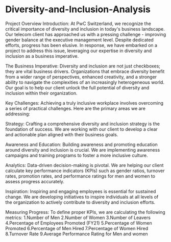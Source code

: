 # Diversity-and-Inclusion-Analysis

Project Overview
Introduction:
At PwC Switzerland, we recognize the critical importance of diversity and inclusion in today's business landscape. Our telecom client has approached us with a pressing challenge - improving gender balance at the executive management level. Despite dedicated efforts, progress has been elusive. In response, we have embarked on a project to address this issue, leveraging our expertise in diversity and inclusion as a business imperative.

The Business Imperative:
Diversity and inclusion are not just checkboxes; they are vital business drivers. Organizations that embrace diversity benefit from a wider range of perspectives, enhanced creativity, and a stronger ability to navigate the complexities of an increasingly heterogeneous world. Our goal is to help our client unlock the full potential of diversity and inclusion within their organization.

Key Challenges:
Achieving a truly inclusive workplace involves overcoming a series of practical challenges. Here are the primary areas we are addressing:

Strategy: Crafting a comprehensive diversity and inclusion strategy is the foundation of success. We are working with our client to develop a clear and actionable plan aligned with their business goals.

Awareness and Education: Building awareness and promoting education around diversity and inclusion is crucial. We are implementing awareness campaigns and training programs to foster a more inclusive culture.

Analytics: Data-driven decision-making is pivotal. We are helping our client calculate key performance indicators (KPIs) such as gender ratios, turnover rates, promotion rates, and performance ratings for men and women to assess progress accurately.

Inspiration: Inspiring and engaging employees is essential for sustained change. We are developing initiatives to inspire individuals at all levels of the organization to actively contribute to diversity and inclusion efforts.

Measuring Progress:
To define proper KPIs, we are calculating the following metrics:
1.Number of Men
2.Number of Women
3.Number of Leavers
4.Percentage of Employees Promoted (FY21)
5.Percentage of Women Promoted
6.Percentage of Men Hired
7.Percentage of Women Hired
8.Turnover Rate
9.Average Performance Rating for Men and women
